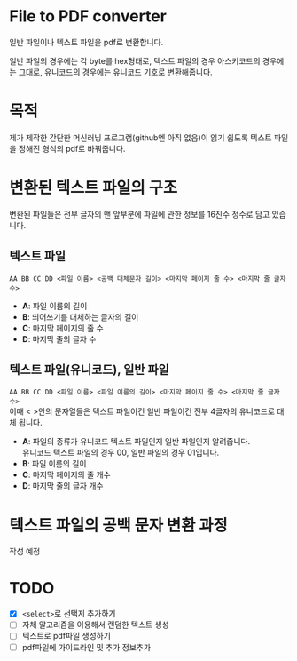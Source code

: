 # File to PDF converter

일반 파일이나 텍스트 파일을 pdf로 변환합니다.

일반 파일의 경우에는 각 byte를 hex형태로, 텍스트 파일의 경우 아스키코드의 경우에는 그대로, 유니코드의 경우에는 유니코드 기호로 변환해줍니다.

# 목적

제가 제작한 간단한 머신러닝 프로그램(github엔 아직 없음)이 읽기 쉽도록 텍스트 파일을 정해진 형식의 pdf로 바꿔줍니다.

# 변환된 텍스트 파일의 구조

변환된 파일들은 전부 글자의 맨 앞부분에 파일에 관한 정보를 16진수 정수로 담고 있습니다.

## 텍스트 파일

`AA BB CC DD <파일 이름> <공백 대체문자 길이> <마지막 페이지 줄 수> <마지막 줄 글자 수>`

- **A**: 파일 이름의 길이
- **B**: 띄어쓰기를 대체하는 글자의 길이
- **C**: 마지막 페이지의 줄 수
- **D**: 마지막 줄의 글자 수

## 텍스트 파일(유니코드), 일반 파일

`AA BB CC DD <파일 이름> <파일 이름의 길이> <마지막 페이지 줄 수> <마지막 줄 글자 수>`  
이때 < >안의 문자열들은 텍스트 파일이건 일반 파일이건 전부 4글자의 유니코드로 대체 됩니다.

- **A**: 파일의 종류가 유니코드 텍스트 파일인지 일반 파일인지 알려줍니다.  
  유니코드 텍스트 파일의 경우 00, 일반 파일의 경우 01입니다.
- **B**: 파일 이름의 길이
- **C**: 마지막 페이지의 줄 개수
- **D**: 마지막 줄의 글자 개수

# 텍스트 파일의 공백 문자 변환 과정

작성 예정

# TODO

- [x] `<select>`로 선택지 추가하기
- [ ] 자체 알고리즘을 이용해서 랜덤한 텍스트 생성
- [ ] 텍스트로 pdf파일 생성하기
- [ ] pdf파일에 가이드라인 및 추가 정보추가
